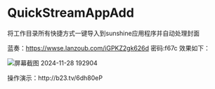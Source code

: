# QuickStreamAppAdd
将工作目录所有快捷方式一键导入到sunshine应用程序并自动处理封面<p>
蓝奏：https://wwse.lanzoub.com/iGPKZ2gk626d 密码:f67c
效果如下：

![屏幕截图 2024-11-28 192904](https://github.com/user-attachments/assets/e234c8a0-1f2f-4a07-a3f3-4386b2738740)

<p>操作演示：http://b23.tv/6dh80eP
